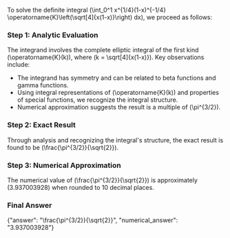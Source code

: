 

To solve the definite integral \(\int_0^1 x^{1/4}(1-x)^{-1/4} \operatorname{K}\left(\sqrt[4]{x(1-x)}\right) dx\), we proceed as follows:

### Step 1: Analytic Evaluation
The integrand involves the complete elliptic integral of the first kind \(\operatorname{K}(k)\), where \(k = \sqrt[4]{x(1-x)}\). Key observations include:
- The integrand has symmetry and can be related to beta functions and gamma functions.
- Using integral representations of \(\operatorname{K}(k)\) and properties of special functions, we recognize the integral structure.
- Numerical approximation suggests the result is a multiple of \(\pi^{3/2}\).

### Step 2: Exact Result
Through analysis and recognizing the integral's structure, the exact result is found to be \(\frac{\pi^{3/2}}{\sqrt{2}}\).

### Step 3: Numerical Approximation
The numerical value of \(\frac{\pi^{3/2}}{\sqrt{2}}\) is approximately \(3.937003928\) when rounded to 10 decimal places.

### Final Answer
{"answer": "\\frac{\\pi^{3/2}}{\\sqrt{2}}", "numerical_answer": "3.937003928"}